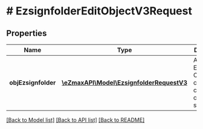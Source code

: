 # # EzsignfolderEditObjectV3Request

## Properties

Name | Type | Description | Notes
------------ | ------------- | ------------- | -------------
**objEzsignfolder** | [**\eZmaxAPI\Model\EzsignfolderRequestV3**](EzsignfolderRequestV3.md) | An Ezsignfolder Object and children to create a complete structure |

[[Back to Model list]](../../README.md#models) [[Back to API list]](../../README.md#endpoints) [[Back to README]](../../README.md)

